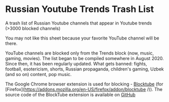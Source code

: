 # Russian Youtube Trends Trash List
A trash list of Russian Youtube channels that appear in Youtube trends (>3000 blocked channels)


You may not like this sheet because your favorite YouTube channel will be there.

YouTube channels are blocked only from the Trends block (now, music, gaming, movies).
The list began to be compiled somewhere in August 2020. Since then, it has been regularly updated.
What gets banned: fights, football, esotericism, shorts, Russian propaganda, children's gaming, Uzbek (and so on) content, pop music.

The Google Chrome browser extension is used for blocking - [Blocktube](https://chrome.google.com/webstore/detail/blocktube/bbeaicapbccfllodepmimpkgecanonai) (for [Firefox](https://addons.mozilla.org/en-US/firefox/addon/blocktube /)).
The source code of the BlockTube extension is available on [GitHub](https://github.com/amitbl/blocktube )
